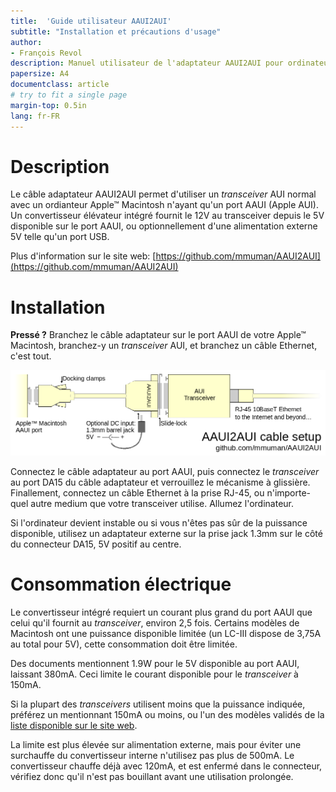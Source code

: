 ```yaml
---
title:  'Guide utilisateur AAUI2AUI'
subtitle: "Installation et précautions d'usage"
author:
- François Revol
description: Manuel utilisateur de l'adaptateur AAUI2AUI pour ordinateur Macintosh
papersize: A4
documentclass: article
# try to fit a single page
margin-top: 0.5in
lang: fr-FR
---
```


# Description

Le câble adaptateur AAUI2AUI permet d'utiliser un *transceiver* AUI normal avec un ordianteur Apple™ Macintosh n'ayant qu'un port AAUI (Apple AUI). Un convertisseur élévateur intégré fournit le 12V au transceiver depuis le 5V disponible sur le port AAUI, ou optionnellement d'une alimentation externe 5V telle qu'un port USB.

Plus d'information sur le site web: [https://github.com/mmuman/AAUI2AUI](https://github.com/mmuman/AAUI2AUI)

# Installation

**Pressé ?** Branchez le câble adaptateur sur le port AAUI de votre Apple™ Macintosh, branchez-y un *transceiver* AUI, et branchez un câble Ethernet, c'est tout.

![Schéma de branchement de l'adaptateur AAUI2AUI](setup.png "Schéma d'installation")

Connectez le câble adaptateur au port AAUI, puis connectez le *transceiver* au port DA15 du câble adaptateur et verrouillez le mécanisme à glissière. Finallement, connectez un câble Ethernet à la prise RJ-45, ou n'importe-quel autre medium que votre transceiver utilise. Allumez l'ordinateur.

Si l'ordinateur devient instable ou si vous n'êtes pas sûr de la puissance disponible, utilisez un adaptateur externe sur la prise jack 1.3mm sur le côté du connecteur DA15, 5V positif au centre.

# Consommation électrique

Le convertisseur intégré requiert un courant plus grand du port AAUI que celui qu'il fournit au *transceiver*, environ 2,5 fois. Certains modèles de Macintosh ont une puissance disponible limitée (un LC-III dispose de 3,75A au total pour 5V), cette consommation doit être limitée.

Des documents mentionnent 1.9W pour le 5V disponible au port AAUI, laissant 380mA. Ceci limite le courant disponible pour le *transceiver* à 150mA.

Si la plupart des *transceivers* utilisent moins que la puissance indiquée, préférez un mentionnant 150mA ou moins, ou l'un des modèles validés de la [liste disponible sur le site web](https://github.com/mmuman/AAUI2AUI#tested-transceivers).

La limite est plus élevée sur alimentation externe, mais pour éviter une surchauffe du convertisseur interne n'utilisez pas plus de 500mA. Le convertisseur chauffe déjà avec 120mA, et est enfermé dans le connecteur, vérifiez donc qu'il n'est pas bouillant avant une utilisation prolongée.
